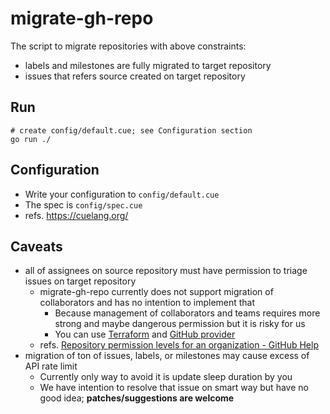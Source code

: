 # migrate-gh-repo

The script to migrate repositories with above constraints:

- labels and milestones are fully migrated to target repository
- issues that refers source created on target repository

## Run

```
# create config/default.cue; see Configuration section
go run ./
```

## Configuration

- Write your configuration to `config/default.cue`
- The spec is `config/spec.cue`
- refs. https://cuelang.org/

## Caveats

- all of assignees on source repository must have permission to triage issues on target repository
  - migrate-gh-repo currently does not support migration of collaborators and has no intention to implement that
    - Because management of collaborators and teams requires more strong and maybe dangerous permission but it is risky for us
    - You can use [Terraform][terraform] and [GitHub provider][terraform-github-provider]
  - refs. [Repository permission levels for an organization - GitHub Help][github-repository-permission]
- migration of ton of issues, labels, or milestones may cause excess of API rate limit
  - Currently only way to avoid it is update sleep duration by you
  - We have intention to resolve that issue on smart way but have no good idea; **patches/suggestions are welcome**

[github-repository-permission]: https://help.github.com/en/github/setting-up-and-managing-organizations-and-teams/repository-permission-levels-for-an-organization
[terraform]: https://www.terraform.io
[terraform-github-provider]: https://www.terraform.io/docs/providers/github/
